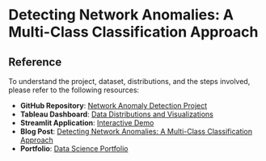 # Detecting Network Anomalies: A Multi-Class Classification Approach
## Reference

To understand the project, dataset, distributions, and the steps involved, please refer to the following resources:

- **GitHub Repository**: [Network Anomaly Detection Project](https://github.com/Shubham680Dalal/Network_Anamoly_Detection)
- **Tableau Dashboard**: [Data Distributions and Visualizations](https://public.tableau.com/app/profile/shubham.dalal5026/viz/Network_anomaly_detection/MainDash)
- **Streamlit Application**: [Interactive Demo](https://networkanamolydetection-xmncdjroksyqqpy4u3zwku.streamlit.app/)
- **Blog Post**: [Detecting Network Anomalies: A Multi-Class Classification Approach](https://medium.com/@dalalshubham14/detecting-network-anomalies-a-multi-class-classification-approach-04ccaeb40efd)
- **Portfolio**: [Data Science Portfolio](https://www.datascienceportfol.io/dalalshubham14)

